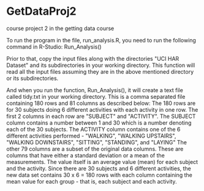 # GetDataProj2
course project 2 in the getting data course

To run the program in the file, run_analysis.R, you need to run the following command in R-Studio:
Run_Analysis()

Prior to that, copy the input files along with the directories "UCI HAR Dataset" and its subdirectories in your working directory. This function will read all the input files assuming they are in the above mentioned directory or its subdirectories.

And when you run the function, Run_Analysis(), it will create a text file called tidy.txt in your working directory. This is a comma separated file containing 180 rows and 81 columns as described below:
The 180 rows are for 30 subjects doing 6 different activities with each activity in one row. The first 2 columns in each row are "SUBJECT" and "ACTIVITY".
The SUBJECT column contains a number between 1 and 30 which is a number denoting each of the 30 subjects.
The ACTIVITY column contains one of the 6 different activities performed - "WALKING", "WALKING UPSTAIRS", "WALKING DOWNSTAIRS", "SITTING", "STANDING", and "LAYING"
The other 79 columns are a subset of the original data columns. These are columns that have either a standard deviation or a mean of the measurements. The value itself is an average value (mean) for each subject and the activity.
Since there are 30 subjects and 6 different activities, the new data set contains 30 x 6 = 180 rows with each column containing the mean value for each group - that is, each subject and each activity.
